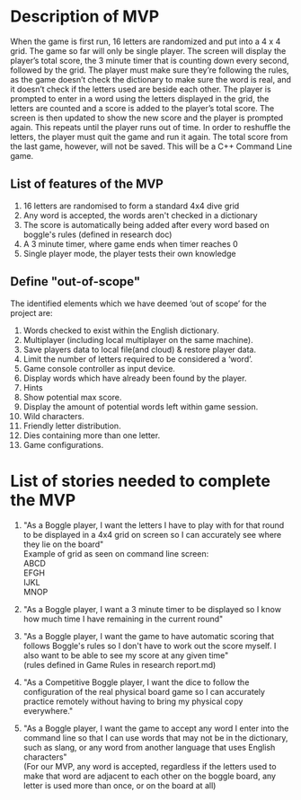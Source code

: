 ﻿# Description of MVP

When the game is first run, 16 letters are randomized and put into a 4 x 4 grid. The game so far will only be single player. The screen will display the player’s total score, the 3 minute timer that is counting down every second, followed by the grid. The player must make sure they’re following the rules, as the game doesn’t check the dictionary to make sure the word is real, and it doesn’t check if the letters used are beside each other. The player is prompted to enter in a word using the letters displayed in the grid, the letters are counted and a score is added to the player’s total score. The screen is then updated to show the new score and the player is prompted again. This repeats until the player runs out of time. In order to reshuffle the letters, the player must quit the game and run it again. The total score from the last game, however, will not be saved.
This will be a C++ Command Line game.

## List of features of the MVP

1. 16 letters are randomised to form a standard 4x4 dive grid
2. Any word is accepted, the words aren't checked in a dictionary 
3. The score is automatically being added after every word based on boggle's rules (defined in research doc)
4. A 3 minute timer, where game ends when timer reaches 0
5. Single player mode, the player tests their own knowledge 

## Define "out-of-scope"

The identified elements which we have deemed ‘out of scope’ for the project are:

1. Words checked to exist within the English dictionary.
2. Multiplayer (including local multiplayer on the same machine).
3. Save players data to local file(and cloud) & restore player data.
4. Limit the number of letters required to be considered a ‘word’.
5. Game console controller as input device.
6. Display words which have already been found by the player.
7. Hints 	
8. Show potential max score.
9. Display the amount of potential words left within game session.
10. Wild characters.
11. Friendly letter distribution.
12. Dies containing more than one letter.
13. Game configurations.

# List of stories needed to complete the MVP

1. "As a Boggle player, I want the letters I have to play with for that round to be displayed in a 4x4 grid on screen so I can accurately see where they lie on the board"  
Example of grid as seen on command line screen:  
ABCD  
EFGH  
IJKL  
MNOP  

2. "As a Boggle player, I want a 3 minute timer to be displayed so I know how much time I have remaining in the current round"

3. "As a Boggle player, I want the game to have automatic scoring that follows Boggle's rules so I don't have to work out the score myself. I also want to be able to see my score at any given time"  
(rules defined in Game Rules in research report.md)

4. "As a Competitive Boggle player, I want the dice to follow the configuration of the real physical board game so I can accurately practice remotely without having to bring my physical copy everywhere."

5. "As a Boggle player, I want the game to accept any word I enter into the command line so that I can use words that may not be in the dictionary, such as slang, or any word from another language that uses English characters"  
(For our MVP, any word is accepted, regardless if the letters used to make that word are adjacent to each other on the boggle board, any letter is used more than once, or on the board at all)
